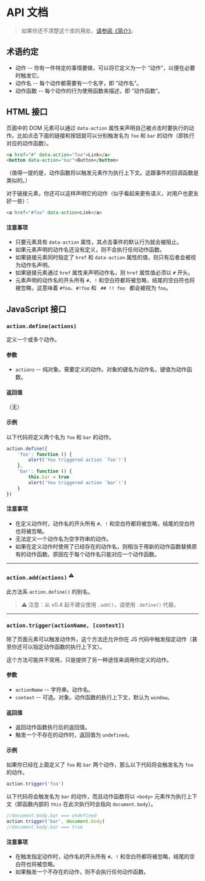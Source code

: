 # API 文档

> 如果你还不清楚这个库的用处，[请参阅《简介》](https://github.com/cssmagic/action/issues/12)。

## 术语约定<a name="term"></a>

* 动作 -- 你有一件特定的事情要做，可以将它定义为一个 “动作”，以便在必要时触发它。
* 动作名 -- 每个动作都需要有一个名字，即 “动作名”。
* 动作函数 -- 每个动作的行为使用函数来描述，即 “动作函数”。

## HTML 接口<a name="html-api"></a>

页面中的 DOM 元素可以通过 `data-action` 属性来声明自己被点击时要执行的动作。比如点击下面的链接和按钮就可以分别触发名为 `foo` 和 `bar` 的动作（即执行对应的动作函数）。

```html
<a href="#" data-action="foo">Link</a>
<button data-action="bar">Button</button>
```

（值得一提的是，动作函数将以触发元素作为执行上下文。这跟事件的回调函数是类似的。）

对于链接元素，你还可以这样声明它的动作（似乎看起来更有语义，对用户也更友好一些）：

```html
<a href="#foo" data-action>Link</a>
```

#### 注意事项

* 只要元素具有 `data-action` 属性，其点击事件的默认行为就会被阻止。
* 如果元素声明的动作名还没有定义，则不会执行任何动作函数。
* 如果链接元素同时指定了 `href` 和 `data-action` 属性的值，则只有后者会被视为动作名声明。
* 如果链接元素通过 `href` 属性来声明动作名，则 `href` 属性值必须以 `#` 开头。
* 元素声明的动作名的开头所有 `#`、`!` 和空白符都将被忽略，结尾的空白符也将被忽略，这意味着 `#foo`、`#!foo` 和 `  ## !! foo  ` 都会被视为 `foo`。

## JavaScript 接口<a name="js-api"></a>

### `action.define(actions)`<a name="js-api-define"></a>

定义一个或多个动作。

#### 参数

* `actions` -- 纯对象。需要定义的动作。对象的键名为动作名，键值为动作函数。

#### 返回值

（无）

#### 示例

以下代码将定义两个名为 `foo` 和 `bar` 的动作。

```js
action.define({
    'foo': function () {
        alert('You triggered action `foo`!')
    },
    'bar': function () {
        this.bar = true
        alert('You triggered action `bar`!')
    }
})
```

#### 注意事项

* 在定义动作时，动作名的开头所有 `#`、`!` 和空白符都将被忽略，结尾的空白符也将被忽略。
* 无法定义一个动作名为空字符串的动作。
* 如果在定义动作时使用了已经存在的动作名，则相当于用新的动作函数替换原有的动作函数。原因在于每个动作名只能对应一个动作函数。

***

### `action.add(actions)` <sup>⚠️</sup> <a name="js-api-add"></a>

此方法系 `action.define()` 的别名。

> ⚠️ 注意：从 v0.4 起不建议使用 `.add()`，请使用 `.define()` 代替。

***

### `action.trigger(actionName, [context])`<a name="js-api-trigger"></a>

除了页面元素可以触发动作外，这个方法还允许你在 JS 代码中触发指定动作（甚至你还可以指定动作函数的执行上下文）。

这个方法可能并不常用，只是提供了另一种途径来调用你定义的动作。

#### 参数

* `actionName` -- 字符串。动作名。
* `context` -- 可选。对象。动作函数的执行上下文，默认为 `window`。

#### 返回值

* 返回动作函数执行后的返回值。
* 触发一个不存在的动作时，返回值为 `undefined`。

#### 示例

如果你已经在上面定义了 `foo` 和 `bar` 两个动作，那么以下代码将会触发名为 `foo` 的动作。

```js
action.trigger('foo')
```

以下代码将会触发名为 `bar` 的动作，而且动作函数将以 `<body>` 元素作为执行上下文（即函数内部的 `this` 在此次执行时会指向 `document.body`）。

```js
//document.body.bar === undefined
action.trigger('bar', document.body)
//document.body.bar === true
```

#### 注意事项

* 在触发指定动作时，动作名的开头所有 `#`、`!` 和空白符都将被忽略，结尾的空白符也将被忽略。
* 如果触发一个不存在的动作，则不会执行任何动作函数。
